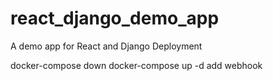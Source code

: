 # react_django_demo_app
A demo app for React and Django Deployment

docker-compose down
docker-compose up -d
add webhook
